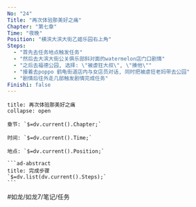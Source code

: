 ```yaml
---
No: "24"
Title: "再次体验那美好之痛"
Chapter: "第七章"
Time: "夜晚"
Position: "横滨大滨大街乙姬乐园右上角"
Steps:
  - "首先去任务地点触发任务"
  - "然后去大滨大街公关俱乐部斜对面的watermelon店门口剧情"
  - "之后去福德公园, 选择: \"被虐狂大叔\", \"揍他\""
  - "接着去poppo 鹤龟街道店内与女店员对话, 同时把被虐狂老妈带去公园"
  - "剧情后往外走几部触发剧情完成任务"
Finishi: false
---
```

````ad-question
title: 再次体验那美好之痛
collapse: open

章节: `$=dv.current().Chapter;`

时间: `$=dv.current().Time;`

地点: `$=dv.current().Position;`

```ad-abstract
title: 完成步骤
`$=dv.list(dv.current().Steps);`
```
````

#如龙/如龙7/笔记/任务 